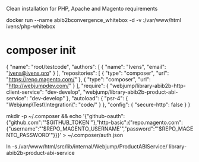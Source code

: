 Clean installation for PHP, Apache and Magento requirements

docker run --name abib2bconvergence_whitebox -d -v <path>:/var/www/html ivens/php-whitebox

# composer init

{
    "name": "root/testcode",
    "authors": [
        {
            "name": "Ivens",
            "email": "ivens@ivens.pro"
        }
    ],
    "repositories": [
        {
            "type": "composer",
            "url": "https://repo.magento.com/"
        },
        {
            "type": "composer",
            "url": "http://webjumpdev.com/"
        }
    ],
    "require": {
        "webjump/library-abib2b-http-client-service": "dev-develop",
        "webjump/library-abib2b-product-abi-service": "dev-develop"
    },
    "autoload": {
        "psr-4": {
            "Webjump\\Test\\Integration\\": "code/"
        }
    },
    "config": {
        "secure-http": false
    }
}



mkdir -p ~/.composer && echo '{"github-oauth":{"github.com":"'$GITHUB_TOKEN'"},"http-basic":{"repo.magento.com":{"username":"'$REPO_MAGENTO_USERNAME'","password":"'$REPO_MAGENTO_PASSWORD'"}}}' > ~/.composer/auth.json

ln -s /var/www/html/src/lib/internal/Webjump/ProductABIService/ library-abib2b-product-abi-service
